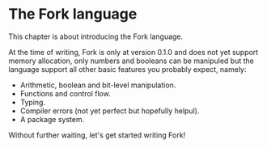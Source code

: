 # The Fork language

This chapter is about introducing the Fork language. 

At the time of writing, Fork is only at version 0.1.0 and does not yet support memory allocation, only numbers and booleans can be manipuled but the language support all other basic features you probably expect, namely:

- Arithmetic, boolean and bit-level manipulation.
- Functions and control flow.
- Typing.
- Compiler errors (not yet perfect but hopefully helpul).
- A package system.

Without further waiting, let's get started writing Fork!

